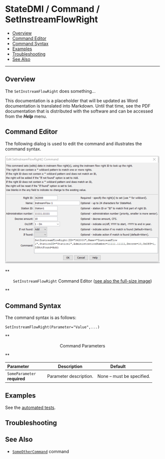 # StateDMI / Command / SetInstreamFlowRight #

* [Overview](#overview)
* [Command Editor](#command-editor)
* [Command Syntax](#command-syntax)
* [Examples](#examples)
* [Troubleshooting](#troubleshooting)
* [See Also](#see-also)

-------------------------

## Overview ##

The `SetInstreamFlowRight` does something...

This documentation is a placeholder that will be updated as Word documentation is translated into Markdown.
Until that time, see the PDF documentation that is distributed with the software and can be accessed
from the ***Help*** menu.

## Command Editor ##

The following dialog is used to edit the command and illustrates the command syntax.

![SetInstreamFlowRight](SetInstreamFlowRight.png)

**<p style="text-align: center;">
`SetInstreamFlowRight` Command Editor (<a href="../SetInstreamFlowRight.png">see also the full-size image</a>)
</p>**

## Command Syntax ##

The command syntax is as follows:

```text
SetInstreamFlowRight(Parameter="Value",...)
```
**<p style="text-align: center;">
Command Parameters
</p>**

| **Parameter**&nbsp;&nbsp;&nbsp;&nbsp;&nbsp;&nbsp;&nbsp;&nbsp;&nbsp;&nbsp;&nbsp;&nbsp; | **Description** | **Default**&nbsp;&nbsp;&nbsp;&nbsp;&nbsp;&nbsp;&nbsp;&nbsp;&nbsp;&nbsp; |
| --------------|-----------------|----------------- |
|`SomeParameter`<br>**required**|Parameter description.|None – must be specified.|

## Examples ##

See the [automated tests](https://github.com/OpenWaterFoundation/cdss-app-statedmi-main/tree/master/test/regression/commands/SetInstreamFlowRight).

## Troubleshooting ##

## See Also ##

* [`SomeOtherCommand`](../SomeOtherCommand/SomeOtherCommand) command
